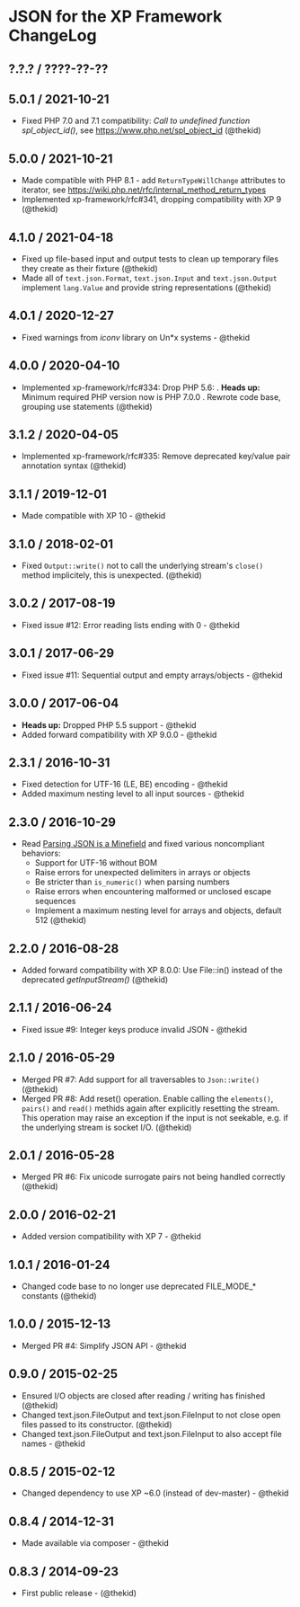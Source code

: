JSON for the XP Framework ChangeLog
========================================================================

## ?.?.? / ????-??-??

## 5.0.1 / 2021-10-21

* Fixed PHP 7.0 and 7.1 compatibility: *Call to undefined function
  spl_object_id()*, see https://www.php.net/spl_object_id
  (@thekid)

## 5.0.0 / 2021-10-21

* Made compatible with PHP 8.1 - add `ReturnTypeWillChange` attributes to
  iterator, see https://wiki.php.net/rfc/internal_method_return_types
* Implemented xp-framework/rfc#341, dropping compatibility with XP 9
  (@thekid)

## 4.1.0 / 2021-04-18

* Fixed up file-based input and output tests to clean up temporary files
  they create as their fixture
  (@thekid)
* Made all of `text.json.Format`, `text.json.Input` and `text.json.Output`
  implement `lang.Value` and provide string representations
  (@thekid)

## 4.0.1 / 2020-12-27

* Fixed warnings from *iconv* library on Un\*x systems - @thekid

## 4.0.0 / 2020-04-10

* Implemented xp-framework/rfc#334: Drop PHP 5.6:
  . **Heads up:** Minimum required PHP version now is PHP 7.0.0
  . Rewrote code base, grouping use statements
  (@thekid)

## 3.1.2 / 2020-04-05

* Implemented xp-framework/rfc#335: Remove deprecated key/value pair
  annotation syntax
  (@thekid)

## 3.1.1 / 2019-12-01

* Made compatible with XP 10 - @thekid

## 3.1.0 / 2018-02-01

* Fixed `Output::write()` not to call the underlying stream's `close()`
  method implicitely, this is unexpected.
  (@thekid)

## 3.0.2 / 2017-08-19

* Fixed issue #12: Error reading lists ending with 0 - @thekid

## 3.0.1 / 2017-06-29

* Fixed issue #11: Sequential output and empty arrays/objects - @thekid

## 3.0.0 / 2017-06-04

* **Heads up:** Dropped PHP 5.5 support - @thekid
* Added forward compatibility with XP 9.0.0 - @thekid

## 2.3.1 / 2016-10-31

* Fixed detection for UTF-16 (LE, BE) encoding - @thekid
* Added maximum nesting level to all input sources - @thekid

## 2.3.0 / 2016-10-29

* Read [Parsing JSON is a Minefield](http://seriot.ch/parsing_json.html)
  and fixed various noncompliant behaviors:
  - Support for UTF-16 without BOM
  - Raise errors for unexpected delimiters in arrays or objects
  - Be stricter than `is_numeric()` when parsing numbers
  - Raise errors when encountering malformed or unclosed escape sequences
  - Implement a maximum nesting level for arrays and objects, default 512
  (@thekid)

## 2.2.0 / 2016-08-28

* Added forward compatibility with XP 8.0.0: Use File::in() instead of
  the deprecated *getInputStream()*
  (@thekid)

## 2.1.1 / 2016-06-24

* Fixed issue #9: Integer keys produce invalid JSON - @thekid 

## 2.1.0 / 2016-05-29

* Merged PR #7: Add support for all traversables to `Json::write()`
  (@thekid)
* Merged PR #8: Add reset() operation. Enable calling the `elements()`,
  `pairs()` and `read()` methids  again after explicitly resetting the 
  stream. This operation may raise an exception if the input is not
  seekable, e.g. if the underlying stream is socket I/O.
  (@thekid)

## 2.0.1 / 2016-05-28

* Merged PR #6: Fix unicode surrogate pairs not being handled correctly
  (@thekid)

## 2.0.0 / 2016-02-21

* Added version compatibility with XP 7 - @thekid

## 1.0.1 / 2016-01-24

* Changed code base to no longer use deprecated FILE_MODE_* constants
  (@thekid)

## 1.0.0 / 2015-12-13

* Merged PR #4: Simplify JSON API - @thekid

## 0.9.0 / 2015-02-25

* Ensured I/O objects are closed after reading / writing has finished
  (@thekid)
* Changed text.json.FileOutput and text.json.FileInput to not close open
  files passed to its constructor.
  (@thekid)
* Changed text.json.FileOutput and text.json.FileInput to also accept
  file names - @thekid

## 0.8.5 / 2015-02-12

* Changed dependency to use XP ~6.0 (instead of dev-master) - @thekid

## 0.8.4 / 2014-12-31

* Made available via composer - @thekid

## 0.8.3 / 2014-09-23

* First public release - (@thekid)
